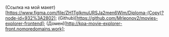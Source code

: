 (Ссылка на мой макет)[https://www.figma.com/file/ZH1TgIkmuURSJa2men6Wlm/Diploma-(Copy)?node-id=932%3A2802];
(Github)[https://github.com/Mrleonov2/movies-explorer-frontend];
(Домен)[http://kpa-movie-explorer-front.nomoredomains.work];